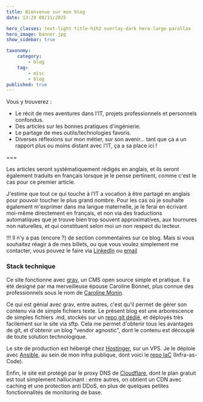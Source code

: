 ```yaml
---
title: Bienvenue sur mon blog
date: 13:29 08/11/2025

hero_classes: text-light title-h1h2 overlay-dark hero-large parallax
hero_image: banner.jpg
show_sidebar: true

taxonomy:
    category: 
        - blog
    tag: 
        - misc
        - blog
published: true
---
```


Vous y trouverez :
- Le récit de mes aventures dans l'IT, projets professionnels et personnels confondus.
- Des articles sur les bonnes pratiques d'ingénierie.
- Le partage de mes outils/technologies favoris.
- Diverses réflexions sur mon métier, sur son avenir... tant que ça a un rapport plus ou moins distant avec l'IT, ça a sa place ici !

===

Les articles seront systématiquement rédigés en anglais, et ils seront également traduits en français lorsque je le pense pertinent, comme c'est le cas pour ce premier article.

J'estime que tout ce qui touche à l'IT a vocation à être partagé en anglais pour pouvoir toucher le plus grand nombre. Pour les cas où je souhaite également m'exprimer dans ma langue maternelle, je le ferai en écrivant moi-même directement en français, et non via des traductions automatiques que je trouve bien trop souvent approximatives, aux tournures non naturelles, et qui constituent selon moi un non respect du lecteur.

!!! Il n'y a pas (encore ?) de section commentaires sur ce blog. Mais si vous souhaitez réagir à de mes billets, ou que vous voulez simplement me contacter, vous pouvez le faire via [LinkedIn](https://www.linkedin.com/in/quentin-bonnet-1235a8b8/) ou [email](mailto:quentin@bonnet.software)

### Stack technique

Ce site fonctionne avec [grav](https://github.com/getgrav/grav), un CMS open source simple et pratique. Il a été designé par ma merveilleuse épouse Caroline Bonnet, plus connue des professionnels sous le nom de [Caroline Monin](https://cmonin.dev).

Ce qui est génial avec grav, entre autres, c'est qu'il permet de gérer son contenu via de simple fichiers texte. Le présent blog est une arborescence de simples fichiers .md, stockés sur un [repo git dédié](https://github.com/le-quentin/blog), et déployés très facilement sur le site via sftp. Cela me permet d'obtenir tous les avantages de git, et d'obtenir un blog "vendor agnostic", dont le contenu est découplé de toute solution technologique.

Le site de production est hébergé chez [Hostinger](https://www.hostinger.com), sur un VPS. Je le déploie avec [Ansible](https://docs.ansible.com), au sein de mon infra publique, dont voici le [repo IaC](https://github.com/le-quentin/public-infra) (Infra-as-Code).

Enfin, le site est protégé par le proxy DNS de [Cloudflare](https://www.cloudflare.com), dont le plan gratuit est tout simplement hallucinant : entre autres, on obtient un CDN avec caching et une protection anti DDoS, en plus de quelques petites fonctionnalités de monitoring de base.
